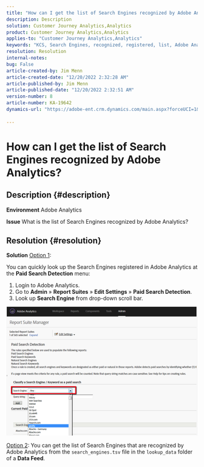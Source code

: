 ```yaml
---
title: "How can I get the list of Search Engines recognized by Adobe Analytics?"
description: Description
solution: Customer Journey Analytics,Analytics
product: Customer Journey Analytics,Analytics
applies-to: "Customer Journey Analytics,Analytics"
keywords: "KCS, Search Engines, recognized, registered, list, Adobe Analytics"
resolution: Resolution
internal-notes: 
bug: False
article-created-by: Jim Menn
article-created-date: "12/20/2022 2:32:28 AM"
article-published-by: Jim Menn
article-published-date: "12/20/2022 2:32:51 AM"
version-number: 8
article-number: KA-19642
dynamics-url: "https://adobe-ent.crm.dynamics.com/main.aspx?forceUCI=1&pagetype=entityrecord&etn=knowledgearticle&id=d9a38787-0e80-ed11-81ac-6045bd006704"

---
```

# How can I get the list of Search Engines recognized by Adobe Analytics?

## Description {#description}


<b>Environment</b>
 Adobe Analytics

<b>Issue</b>
 What is the list of Search Engines recognized by Adobe Analytics?


## Resolution {#resolution}


<b>Solution</b>
<u>Option 1</u>:

You can quickly look up the Search Engines registered in Adobe Analytics at the <b>Paid Search Detection</b> menu:

1. Login to Adobe Analytics.
2. Go to <b>Admin</b> » <b>Report Suites</b> » <b>Edit Settings</b> » <b>Paid Search Detection</b>.
3. Look up <b>Search Engine</b> from drop-down scroll bar.


![](assets/d35acf7a-a0e7-ec11-bb3c-000d3a3bd25c.png)

<u>Option 2</u>:
You can get the list of Search Engines that are recognized by Adobe Analytics from the `search_engines.tsv` file in the `lookup_data` folder of a <b>Data Feed</b>.
